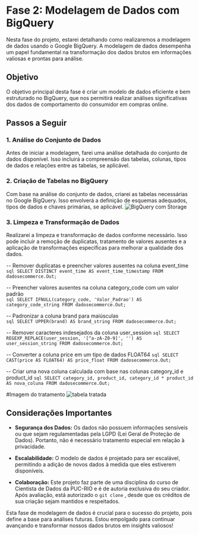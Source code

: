 # Fase 2: Modelagem de Dados com BigQuery

Nesta fase do projeto, estarei detalhando como realizaremos a modelagem de dados usando o Google BigQuery. A modelagem de dados desempenha um papel fundamental na transformação dos dados brutos em informações valiosas e prontas para análise.

## Objetivo
O objetivo principal desta fase é criar um modelo de dados eficiente e bem estruturado no BigQuery, que nos permitirá realizar análises significativas dos dados de comportamento do consumidor em compras online.

## Passos a Seguir

### 1. Análise do Conjunto de Dados
Antes de iniciar a modelagem, farei uma análise detalhada do conjunto de dados disponível. Isso incluirá a compreensão das tabelas, colunas, tipos de dados e relações entre as tabelas, se aplicável.



### 2. Criação de Tabelas no BigQuery
Com base na análise do conjunto de dados, criarei as tabelas necessárias no Google BigQuery. Isso envolverá a definição de esquemas adequados, tipos de dados e chaves primárias, se aplicável.
![BigQuery com Storage](https://storage.googleapis.com/ecommerce-behavior/Imangens%20/02.png)


### 3. Limpeza e Transformação de Dados

Realizarei a limpeza e transformação de dados conforme necessário. Isso pode incluir a remoção de duplicatas, tratamento de valores ausentes e a aplicação de transformações específicas para melhorar a qualidade dos dados.


-- Remover duplicatas e preencher valores ausentes na coluna event_time <br>
```sql SELECT DISTINCT event_time AS event_time_timestamp FROM dadosecommerce.Out;```


-- Preencher valores ausentes na coluna category_code com um valor padrão  <br>
 ```sql SELECT IFNULL(category_code, 'Valor_Padrao') AS category_code_string FROM dadosecommerce.Out;```


-- Padronizar a coluna brand para maiúsculas  <br>
```sql SELECT UPPER(brand) AS brand_string FROM dadosecommerce.Out;```


-- Remover caracteres indesejados da coluna user_session
```sql SELECT REGEXP_REPLACE(user_session, '[^a-zA-Z0-9]', '') AS user_session_string FROM dadosecommerce.Out;```

-- Converter a coluna price em um tipo de dados FLOAT64
```sql SELECT CAST(price AS FLOAT64) AS price_float FROM dadosecommerce.Out;```

-- Criar uma nova coluna calculada com base nas colunas category_id e product_id
 ```sql SELECT category_id, product_id, category_id * product_id AS nova_coluna FROM dadosecommerce.Out;```


#Imagem do tratamento 
![tabela tratada](https://storage.googleapis.com/ecommerce-behavior/Imangens%20/tratadas.png) 



## Considerações Importantes

- **Segurança dos Dados:** Os dados não possuem informações sensíveis ou que sejam regulamentadas pela LGPD (Lei Geral de Proteção de Dados). Portanto, não é necessário tratamento especial em relação à privacidade.

- **Escalabilidade:** O modelo de dados é projetado para ser escalável, permitindo a adição de novos dados à medida que eles estiverem disponíveis.

- **Colaboração:** Este projeto faz parte de uma disciplina do curso de Cientista de Dados da PUC-RIO e é de autoria exclusiva do seu criador. Após avaliação, está autorizado o ```git clone``` , desde que os créditos de sua criação sejam mantidos e respeitados.

Esta fase de modelagem de dados é crucial para o sucesso do projeto, pois define a base para análises futuras. Estou empolgado para continuar avançando e transformar nossos dados brutos em insights valiosos!

